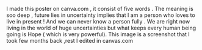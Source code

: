I made this poster on canva.com , it consist of five words . The meaning is soo deep , future lies in uncertainty implies that I am a person who loves to live in present !
And we can never know a person fully . We are right now living in the world of huge uncertainties but what keeps every human being going is Hope ( which is very powerful).
This image is a screenshot that I took few months back ,rest I edited in canvas.com
